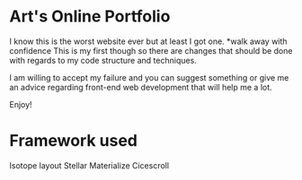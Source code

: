 # Art's Online Portfolio

I know this is the worst website ever but at least I got one. *walk away with confidence
This is my first though so there are changes that should be done with regards to my
code structure and techniques.

I am willing to accept my failure and you can suggest something or give me an advice regarding front-end web development
that will help me a lot.

Enjoy!

# Framework used
Isotope layout
Stellar
Materialize
Cicescroll
